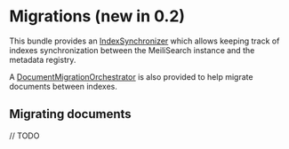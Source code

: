 # Migrations (new in **0.2**)

This bundle provides an [IndexSynchronizer](../src/Index/IndexSynchronizer.php) which allows keeping
track of indexes synchronization between the MeiliSearch instance and the metadata registry.

A [DocumentMigrationOrchestrator](../src/Document/DocumentMigrationOrchestrator.php) is also provided
to help migrate documents between indexes.

## Migrating documents

// TODO
